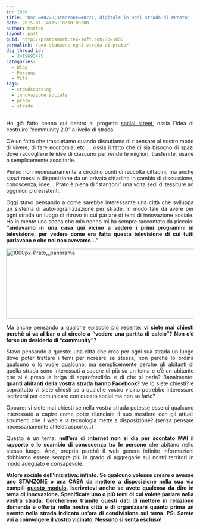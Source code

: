 ```yaml
---
id: 1656
title: 'Uno &#8220;stanzone&#8221; digitale in ogni strada di #Prato'
date: 2015-01-14T15:10:10+00:00
author: Matteo
layout: post
guid: http://pratosmart.teo-soft.com/?p=1656
permalink: /uno-stanzone-ogni-strada-di-prato/
dsq_thread_id:
  - 3419693475
categories:
  - Blog
  - Persone
  - Vita
tags:
  - crowdsourcing
  - innovazione sociale
  - prato
  - strade
---
```

<p style="text-align: justify;">
  Ho già fatto cenno qui dentro al progetto <a href="http://pratosmart.teo-soft.com/come-cambiare-il-mondo-partendo-dalla-propria-strada/">social street</a>, ossia l’idea di costruire “community 2.0” a livello di strada.
</p>

<p style="text-align: justify;">
  C’è un fatto che trascuriamo quando discutiamo di ripensare al nostro modo di vivere, di fare economia, etc &#8230; ossia il fatto che ci sia bisogno di spazi dove raccogliere le idee di ciascuno per renderle migliori, trasferirle, usarle o semplicemente ascoltarle.
</p>

<p style="text-align: justify;">
  Penso non necessariamente a circoli o punti di raccolta cittadini, ma anche spazi messi a disposizione da un privato cittadino in cambio di discussione, conoscenza, idee… Prato è piena di “stanzoni” una volta sedi di tessiture ad oggi non più esistenti.
</p>

<p style="text-align: justify;">
  Oggi stavo pensando a come sarebbe interessante una città che sviluppa un sistema di auto-ogranizzazione per strade, in modo tale da avere per ogni strada un luogo di ritrovo in cui parlare di temi di innovazione sociale. Ho in mente una scena che mio nonno mi ha sempre raccontato da piccolo: <strong>“andavamo in una casa qui vicino a vedere i primi programmi in televisione, per vedere come era fatta questa televisione di cui tutti parlavano e che noi non avevamo…”</strong>.
</p>

<p style="text-align: justify;">
  <img class="aligncenter size-full wp-image-1657" src="http://pratosmart.teo-soft.com/wp-content/uploads/2015/01/1000px-Prato_panorama.jpg" alt="1000px-Prato,_panorama" width="1000" height="188" srcset="http://pratosmart.teo-soft.com/wp-content/uploads/2015/01/1000px-Prato_panorama-300x56.jpg 300w, http://pratosmart.teo-soft.com/wp-content/uploads/2015/01/1000px-Prato_panorama-150x28.jpg 150w, http://pratosmart.teo-soft.com/wp-content/uploads/2015/01/1000px-Prato_panorama.jpg 1000w" sizes="(max-width: 1000px) 100vw, 1000px" />
</p>

<p style="text-align: justify;">
  Ma anche pensando a qualche episodio più recente: <strong>vi siete mai chiesti perchè si va al bar o al circolo a “vedere una partita di calcio”? Non c’è forse un desiderio di “community”?</strong>
</p>

<p style="text-align: justify;">
  Stavo pensando a questo: una città che crea per ogni sua strada un luogo dove poter trattare i temi per ricreare se stessa, non perché lo ordina qualcuno o lo vuole qualcuno, ma semplicemente perchè gli abitanti di quella strada sono interessati a sapere di più su un tema e c’è un abitante che si è preso la briga di approfondirlo. e di che si parla? Banalmente: <strong>quanti abitanti della vostra strada hanno Facebook</strong>? Ve lo siete chiesti? e soprattutto vi siete chiesti se a qualche vostro vicino potrebbe interessare iscriversi per comunicare con questo social ma non sa farlo?
</p>

<p style="text-align: justify;">
  Oppure: vi siete mai chiesti se nella vostra strada potesse esserci qualcuno interessato a capire come poter rilanciare il suo mestiere con gli attuali strumenti che il web e la tecnologia mette a disposizione? (senza pensare necessariamente al teletrasporto…)
</p>

<p style="text-align: justify;">
  Questo è un tema: <strong>nell’era di internet non si dia per scontato MAI il rapporto e lo scambio di conoscenza tra le persone</strong> che abitano nello stesso luogo. Anzi, proprio perchè il web genera infinite informazioni dobbiamo essere sempre più in grado di aggregarle sui nostri territori in modo adeguato e consapevole.
</p>

<p style="text-align: justify;">
  <strong>Valore sociale dell’iniziativa: infinto. Se qualcuno volesse creare o avesse uno STANZONE o una CASA da mettere a disposizione nella sua via compili <a href="http://pratosmart.teo-soft.com/stanzoni-digitali-2/" target="_blank">questo modulo</a>. Iscrivetevi anche se avete qualcosa da dire in tema di innovazione. Specificate uno o più temi di cui volete parlare nella vostra strada. Cercheremo tramite questi dati di mettere in relazione domanda e offerta nella nostra città e di organizzare quanto prima un evento nella strada indicata un&#8217;ora di condivisione sul tema. PS: Sarete voi a coinvolgere il vostro vicinato. Nessuno si senta escluso!</strong>
</p>